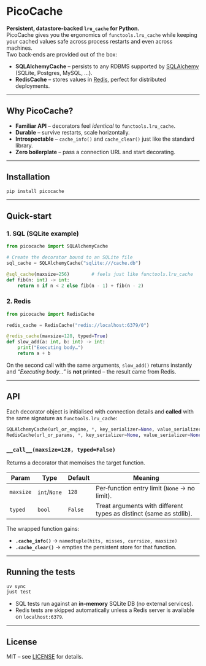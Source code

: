 # PicoCache

**Persistent, datastore‑backed `lru_cache` for Python.**  
PicoCache gives you the ergonomics of `functools.lru_cache` while keeping your
cached values safe across process restarts and even across machines.  
Two back‑ends are provided out of the box:

- **SQLAlchemyCache** – persists to any RDBMS supported by
  [SQLAlchemy](https://www.sqlalchemy.org/) (SQLite, Postgres, MySQL, …).
- **RedisCache** – stores values in [Redis](https://redis.io/), perfect for
  distributed deployments.

---

## Why PicoCache?

- **Familiar API** – decorators feel _identical_ to `functools.lru_cache`.
- **Durable** – survive restarts, scale horizontally.
- **Introspectable** – `cache_info()` and `cache_clear()` just like the
  standard library.
- **Zero boilerplate** – pass a connection URL and start decorating.

---

## Installation

```bash
pip install picocache
```

---

## Quick‑start

### 1. SQL (SQLite example)

```python
from picocache import SQLAlchemyCache

# Create the decorator bound to an SQLite file
sql_cache = SQLAlchemyCache("sqlite:///cache.db")

@sql_cache(maxsize=256)        # feels just like functools.lru_cache
def fib(n: int) -> int:
    return n if n < 2 else fib(n - 1) + fib(n - 2)
```

### 2. Redis

```python
from picocache import RedisCache

redis_cache = RedisCache("redis://localhost:6379/0")

@redis_cache(maxsize=128, typed=True)
def slow_add(a: int, b: int) -> int:
    print("Executing body…")
    return a + b
```

On the second call with the same arguments, `slow_add()` returns instantly and
_“Executing body…”_ is **not** printed – the result came from Redis.

---

## API

Each decorator object is initialised with connection details and **called** with
the same signature as `functools.lru_cache`:

```python
SQLAlchemyCache(url_or_engine, *, key_serializer=None, value_serializer=None, ...)
RedisCache(url_or_params, *, key_serializer=None, value_serializer=None, ...)
```

### `__call__(maxsize=128, typed=False)`

Returns a decorator that memoises the target function.

| Param     | Type         | Default | Meaning                                                            |
| --------- | ------------ | ------- | ------------------------------------------------------------------ |
| `maxsize` | `int`/`None` | `128`   | Per‑function entry limit (`None` → no limit).                      |
| `typed`   | `bool`       | `False` | Treat arguments with different types as distinct (same as stdlib). |

The wrapped function gains:

- **`.cache_info()`** → `namedtuple(hits, misses, currsize, maxsize)`
- **`.cache_clear()`** → empties the persistent store for that function.

---

## Running the tests

```bash
uv sync
just test
```

- SQL tests run against an **in‑memory** SQLite DB (no external services).
- Redis tests are skipped automatically unless a Redis server is available on
  `localhost:6379`.

---

## License

MIT – see [LICENSE](LICENSE) for details.
